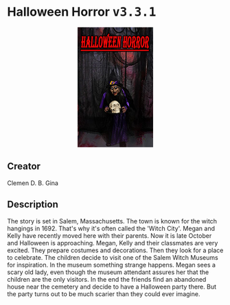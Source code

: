 
# Halloween Horror <kbd>v3.3.1</kbd>

<center>
  <img src="./cover-1024.jpg"/>
</center>

## Creator
Clemen D. B. Gina

## Description
The story is set in Salem, Massachusetts. The town is known for the witch hangings in 1692. That's why it's often called the 'Witch City'. Megan and Kelly have recently moved here with their parents. Now it is late October and Halloween is approaching. Megan, Kelly and their classmates are very excited. They prepare costumes and decorations. Then they look for a place to celebrate. The children decide to visit one of the Salem Witch Museums for inspiration. In the museum something strange happens. Megan sees a scary old lady, even though the museum attendant assures her that the children are the only visitors. In the end the friends find an abandoned house near the cemetery and decide to have a Halloween party there. But the party turns out to be much scarier than they could ever imagine.
